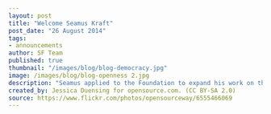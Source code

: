 ```yaml
---
layout: post
title: "Welcome Seamus Kraft"
post_date: "26 August 2014"
tags: 
- announcements
author: SF Team
published: true
thumbnail: "/images/blog/blog-democracy.jpg"
image: /images/blog/blog-openness 2.jpg
description: "Seamus applied to the Foundation to expand his work on the Madison Project which..."
created_by: Jessica Duensing for opensource.com. (CC BY-SA 2.0)
source: https://www.flickr.com/photos/opensourceway/6555466069
---
```

